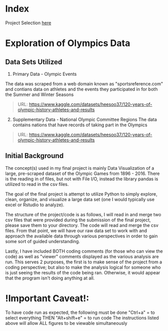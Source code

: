 # Index
Project Selection [here](https://github.com/JAMPS657/Personal_Projects/tree/main/Personal%20Programming%20Projects)

# Exploration of Olympics Data 
## Data Sets Utilized
1. Primary Data - Olympic Events

The data was scraped from a web domain known as "sportsreference.com" and contians data on athletes and the events they participated in for both the Summer and Winter Seasons

>URL: https://www.kaggle.com/datasets/heesoo37/120-years-of-olympic-history-athletes-and-results

2. Supplementary Data - National Olympic Committee Regions
The data contains nations that have records of taking part in the Olympics

>URL: https://www.kaggle.com/datasets/heesoo37/120-years-of-olympic-history-athletes-and-results

## Initial Background

The concept(s) used in my final project is mainly Data Visualization of a large, pre-scraped dataset of the
Olympic Games from 1896 - 2016. There is the reading in of files, but not with File I/O, instead the
library pandas is utilized to read in the csv files.

The goal of the final project is attempt to utilize Python to simply explore, clean, organize, and visualize
a large data set (one I would typically use excel or Rstudio to analyze).

The structure of the project/code is as follows, I will read in and merge two csv files that were provided
during the submission of the final project, please save them to your directory. The code will read and merge
the csv files. From that point, we will have our raw data set to work with and approach the available data
through various perspectives in order to gain some sort of guided understanding.

Lastly, I have included BOTH coding comments (for those who can view the code) as well as "viewer" comments
displayed as the various analysis are run. This serves 2 purposes, the first is to make sense of the project
from a coding perspective; but also to make the analysis logical for someone who is just seeing the results
of the code being ran. Otherwise, it would appear that the program isn't doing anything at all.

# !Important Caveat!: 
To have code run as expected, the following must be done
"Ctrl+a" = to select everything THEN "Alt+shift+e" = to run code
The instructions listed above will allow ALL figures to be viewable simultaneously


